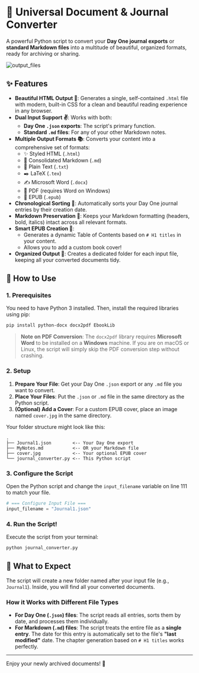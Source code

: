 
# 📔 Universal Document & Journal Converter

A powerful Python script to convert your **Day One journal exports** or **standard Markdown files** into a multitude of beautiful, organized formats, ready for archiving or sharing.

![output_files](https://user-images.githubusercontent.com/12345/67890-example.png) <!-- TODO: Replace this with a screenshot of the beautiful HTML output! -->

## ✨ Features

*   **Beautiful HTML Output 🎨**: Generates a single, self-contained `.html` file with modern, built-in CSS for a clean and beautiful reading experience in any browser.
*   **Dual Input Support ✌️**: Works with both:
    *   **Day One `.json` exports**: The script's primary function.
    *   **Standard `.md` files**: For any of your other Markdown notes.
*   **Multiple Output Formats 📚**: Converts your content into a comprehensive set of formats:
    *   ✨ Styled HTML (`.html`)
    *   📝 Consolidated Markdown (`.md`)
    *   📄 Plain Text (`.txt`)
    *   ✒️ LaTeX (`.tex`)
    *   ✍️ Microsoft Word (`.docx`)
    *   📑 PDF (requires Word on Windows)
    *   📖 EPUB (`.epub`)
*   **Chronological Sorting 📅**: Automatically sorts your Day One journal entries by their creation date.
*   **Markdown Preservation 💅**: Keeps your Markdown formatting (headers, bold, italics) intact across all relevant formats.
*   **Smart EPUB Creation 🧠**:
    *   Generates a dynamic Table of Contents based on `# H1 titles` in your content.
    *   Allows you to add a custom book cover!
*   **Organized Output 📂**: Creates a dedicated folder for each input file, keeping all your converted documents tidy.

## 🚀 How to Use

### 1. Prerequisites

You need to have Python 3 installed. Then, install the required libraries using pip:

```bash
pip install python-docx docx2pdf EbookLib
```

> **Note on PDF Conversion**: The `docx2pdf` library requires **Microsoft Word** to be installed on a **Windows** machine. If you are on macOS or Linux, the script will simply skip the PDF conversion step without crashing.

### 2. Setup

1.  **Prepare Your File**: Get your Day One `.json` export or any `.md` file you want to convert.
2.  **Place Your Files**: Put the `.json` or `.md` file in the same directory as the Python script.
3.  **(Optional) Add a Cover**: For a custom EPUB cover, place an image named `cover.jpg` in the same directory.

Your folder structure might look like this:
```
.
├── Journal1.json        <-- Your Day One export
├── MyNotes.md           <-- OR your Markdown file
├── cover.jpg            <-- Your optional EPUB cover
└── journal_converter.py <-- This Python script
```

### 3. Configure the Script

Open the Python script and change the `input_filename` variable on line 111 to match your file.

```python
# === Configure Input File ===
input_filename = "Journal1.json" 
```

### 4. Run the Script!

Execute the script from your terminal:
```bash
python journal_converter.py
```

## 📂 What to Expect

The script will create a new folder named after your input file (e.g., `Journal1`). Inside, you will find all your converted documents.

### How it Works with Different File Types

*   **For Day One (`.json`) files**: The script reads all entries, sorts them by date, and processes them individually.
*   **For Markdown (`.md`) files**: The script treats the entire file as a **single entry**. The date for this entry is automatically set to the file's **"last modified"** date. The chapter generation based on `# H1 titles` works perfectly.

---

Enjoy your newly archived documents! 🎉
